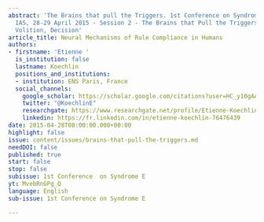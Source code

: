 ```yaml
---
abstract: 'The Brains that pull the Triggers. 1st Conference on Syndrome E, Paris
  IAS, 28-29 April 2015 - Session 2 - The Brains that Pull the Triggers: Perception,
  Volition, Decision'
article_title: Neural Mechanisms of Rule Compliance in Humans
authors:
- firstname: 'Etienne '
  is_institution: false
  lastname: Koechlin
  positions_and_institutions:
  - institution: ENS Paris, France
  social_channels:
    google_scholar: https://scholar.google.com/citations?user=HC_y10gAAAAJ&hl=fr
    twitter: "@KoechlinE"
    researchgate: https://www.researchgate.net/profile/Etienne-Koechlin
    linkedin: https://fr.linkedin.com/in/etienne-koechlin-76476439
date: 2015-04-28T08:00:00.000+00:00
highlight: false
issue: content/issues/brains-that-pull-the-triggers.md
needDOI: false
published: true
start: false
stop: false
subissue: 1st Conference  on Syndrome E
yt: MvebRnGPg_Q
language: English
sub-issue: 1st Conference on Syndrome E

---
```

<Youtube yt="MvebRnGPg_Q" caption="Neural Mechanisms of Rule Compliance in Humans" start="false" stop="false"></Youtube>
